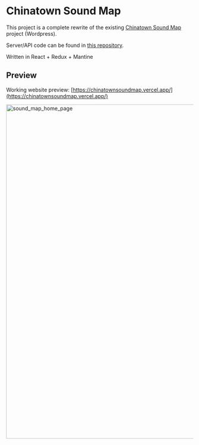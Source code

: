 # Chinatown Sound Map

This project is a complete rewrite of the existing [Chinatown Sound Map](https://chinatownsoundmap.com/) project (Wordpress). 

Server/API code can be found in [this repository](https://github.com/angusho1/chinatown-sound-map-api).

Written in React + Redux + Mantine

## Preview

Working website preview: [https://chinatownsoundmap.vercel.app/](https://chinatownsoundmap.vercel.app/)

<img width="900" alt="sound_map_home_page" src="https://github.com/angusho1/chinatown-sound-map/assets/57027339/ae8a3ba0-ce48-4439-b2a2-83051260e0be">

